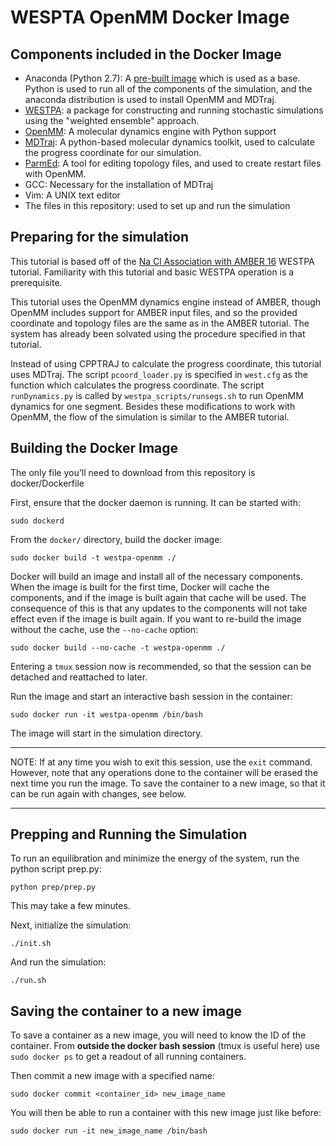 # WESPTA OpenMM Docker Image

## Components included in the Docker Image
* Anaconda (Python 2.7): A [pre-built image](https://hub.docker.com/r/continuumio/anaconda/) which is used as a base. Python is used to run all of the components of the simulation, and the anaconda distribution is used to install OpenMM and MDTraj. 
* [WESTPA](https://github.com/westpa/westpa): a package for constructing and running stochastic simulations using the "weighted ensemble" approach.
* [OpenMM](http://openmm.org/): A molecular dynamics engine with Python support
* [MDTraj](http://mdtraj.org/): A python-based molecular dynamics toolkit, used to calculate the progress coordinate for our simulation.
* [ParmEd](https://github.com/ParmEd/ParmEd): A tool for editing topology files, and used to create restart files with OpenMM.
* GCC: Necessary for the installation of MDTraj
* Vim: A UNIX text editor
* The files in this repository: used to set up and run the simulation

## Preparing for the simulation

This tutorial is based off of the [Na Cl Association with AMBER 16](https://github.com/westpa/westpa/wiki/Na--Cl--Association-with-AMBER-16) WESTPA tutorial. Familiarity with this tutorial and basic WESTPA operation is a prerequisite. 

This tutorial uses the OpenMM dynamics engine instead of AMBER, though OpenMM includes support for AMBER input files, and so the provided coordinate and topology files are the same as in the AMBER tutorial. The system has already been solvated using the procedure specified in that tutorial.

Instead of using CPPTRAJ to calculate the progress coordinate, this tutorial uses MDTraj. The script `pcoord_loader.py` is specified in `west.cfg` as the function which calculates the progress coordinate. The script `runDynamics.py` is called by `westpa_scripts/runsegs.sh` to run OpenMM dynamics for one segment. Besides these modifications to work with OpenMM, the flow of the simulation is similar to the AMBER tutorial. 


## Building the Docker Image

The only file you'll need to download from this repository is docker/Dockerfile

First, ensure that the docker daemon is running. It can be started with:
```
sudo dockerd
```

From the `docker/` directory, build the docker image:
```
sudo docker build -t westpa-openmm ./
```

Docker will build an image and install all of the necessary components. When the image is built for the first time, Docker will cache the components, and if the image is built again that cache will be used. The consequence of this is that any updates to the components will not take effect even if the image is built again. If you want to re-build the image without the cache, use the `--no-cache` option:

```
sudo docker build --no-cache -t westpa-openmm ./
```
Entering a `tmux` session now is recommended, so that the session can be detached and reattached to later.
 
Run the image and start an interactive bash session in the container:
```
sudo docker run -it westpa-openmm /bin/bash
```

The image will start in the simulation directory.

---
NOTE: If at any time you wish to exit this session, use the `exit` command. However, note that any operations done to the container will be erased the next time you run the image. To save the container to a new image, so that it can be run again with changes, see below.

---

## Prepping and Running the Simulation

To run an equilibration and minimize the energy of the system, run the python script prep.py:

```
python prep/prep.py
```

This may take a few minutes.

Next, initialize the simulation:
```
./init.sh
```

And run the simulation:
```
./run.sh
```

## Saving the container to a new image

To save a container as a new image, you will need to know the ID of the container. From **outside the docker bash session** (tmux is useful here) use  `sudo docker ps` to get a readout of all running containers. 

Then commit a new image with a specified name:

```
sudo docker commit <container_id> new_image_name
```

You will then be able to run a container with this new image just like before:

```
sudo docker run -it new_image_name /bin/bash
```